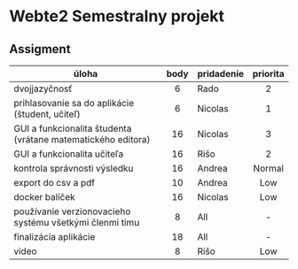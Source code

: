 # Webte2 Semestralny projekt

## Assigment
| úloha                                                        | body | pridadenie | priorita |
|--------------------------------------------------------------|:----:|------------|:--------:|
| dvojjazyčnosť                                                |  6   | Rado       |    2     |
| prihlasovanie sa do aplikácie (študent, učiteľ)              |  6   | Nicolas    |    1     |
| GUI a funkcionalita študenta (vrátane matematického editora) |  16  | Nicolas    |    3     |
| GUI a funkcionalita učiteľa                                  |  16  | Rišo       |    2     |
| kontrola správnosti výsledku                                 |  16  | Andrea     |  Normal  |
| export do csv a pdf                                          |  10  | Andrea     |   Low    |
| docker balíček                                               |  16  | Nicolas    |   Low    |
| používanie verzionovacieho systému všetkými členmi tímu      |  8   | All        |    -     |
| finalizácia aplikácie                                        |  18  | All        |    -     |
| video                                                        |  8   | Rišo       |   Low    |

